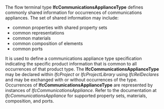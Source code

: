 ﻿The flow terminal type **IfcCommunicationsApplianceType** defines commonly shared information for occurrences of communications appliances. The set of shared information may include:

* common properties with shared property sets
* common representations
* common materials
* common composition of elements
* common ports

It is used to define a communications appliance type specification indicating the specific product information that is common to all occurrences of that product type. The **IfcCommunicationsApplianceType** may be declared within _IfcProject_ or _IfcProjectLibrary_ using _IfcRelDeclares_ and may be exchanged with or without occurrences of the type. Occurrences of **IfcCommunicationsApplianceType** are represented by instances of _IfcCommunicationsAppliance_. Refer to the documentation at _IfcCommunicationsAppliance_ for supported property sets, materials, composition, and ports.
